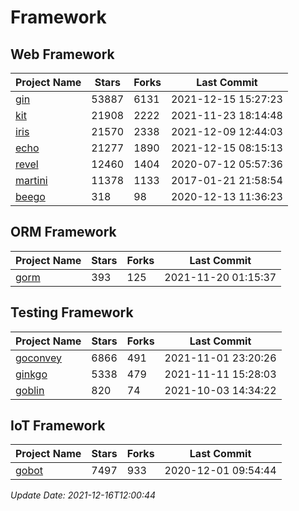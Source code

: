 # Framework

## Web Framework
| Project Name | Stars | Forks | Last Commit |
| ------------ | ----- | ----- | ----------- |
| [gin](https://github.com/gin-gonic/gin) | 53887 | 6131 | 2021-12-15 15:27:23 |
| [kit](https://github.com/go-kit/kit) | 21908 | 2222 | 2021-11-23 18:14:48 |
| [iris](https://github.com/kataras/iris) | 21570 | 2338 | 2021-12-09 12:44:03 |
| [echo](https://github.com/labstack/echo) | 21277 | 1890 | 2021-12-15 08:15:13 |
| [revel](https://github.com/revel/revel) | 12460 | 1404 | 2020-07-12 05:57:36 |
| [martini](https://github.com/go-martini/martini) | 11378 | 1133 | 2017-01-21 21:58:54 |
| [beego](https://github.com/astaxie/beego) | 318 | 98 | 2020-12-13 11:36:23 |

## ORM Framework
| Project Name | Stars | Forks | Last Commit |
| ------------ | ----- | ----- | ----------- |
| [gorm](https://github.com/jinzhu/gorm) | 393 | 125 | 2021-11-20 01:15:37 |

## Testing Framework
| Project Name | Stars | Forks | Last Commit |
| ------------ | ----- | ----- | ----------- |
| [goconvey](https://github.com/smartystreets/goconvey) | 6866 | 491 | 2021-11-01 23:20:26 |
| [ginkgo](https://github.com/onsi/ginkgo) | 5338 | 479 | 2021-11-11 15:28:03 |
| [goblin](https://github.com/franela/goblin) | 820 | 74 | 2021-10-03 14:34:22 |

## IoT Framework
| Project Name | Stars | Forks | Last Commit |
| ------------ | ----- | ----- | ----------- |
| [gobot](https://github.com/hybridgroup/gobot) | 7497 | 933 | 2020-12-01 09:54:44 |

*Update Date: 2021-12-16T12:00:44*